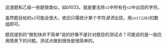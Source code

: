 <!--
2020-04-25 23:58:47 +0800
string processing
-->

这道题和乙级一些题很类似，如b1033。就是要去除`s1`中所有在`s2`中出现的字符。

虽然题目给的`s2`可能会很大，依旧只需统计某个字符*是否*出现，用`int[128]`的数组即可。

题目提到的“做到快并不简单”说的好像不是针对题目的测试点？可能说的是一般应用情景下的问题。测试点做到很快是很简单的。

